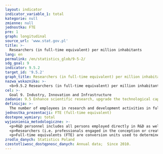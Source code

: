 ```yaml
---
layout: indicator
indicator_variable_1: total
kategorie: null
zmienne: null
jednostka: FTE
pre: 1
graph: longitudinal
source_url: 'www.stat.gov.pl'
title: >-
  Researchers (in full-time equivalent) per million inhabitants
lang: en
permalink: /en/statistics_glob/9-5-2/
sdg_goal: 9
indicator: 9.5.2
target_id: '9.5.2'
graph_title: Researchers (in full-time equivalent) per million inhabitants
nazwa_wskaznika: >-
  <b>9.5.2 Researchers (in full-time equivalent) per million inhabitants</b>
cel: >-
  Goal 9. Industry, Innovation and Infrastructure
zadanie: 9.5 Enhance scientific research, upgrade the technological capabilities of industrial sectors in all countries, in particular developing countries, including, by 2030, encouraging innovation and substantially increasing the number of research and development workers per 1 million people and public and private research and development spending
definicja: >-
  The number of employees in research and development activities in full-time equivalent calculated per one million population.
jednostka_prezentacji: FTE (full-time equivalent)
dostepne_wymiary: total
wyjasnienia_metodologiczne: >-
  <p>R&D personnel includes all persons employed directly in R&D as well as those providing direct services such as R&D managers, administrators and clerical staff. R&D personnel, apart from conducting R&D activities, may also arrange and manage R&D projects, prepare reports, provide direct ICT, library and documentation maintenance in a given project as well as provide administrative services in the area of finance and human resources.</p>
  <p>Researchers (i.e. professionals engaged in the conception or creation of new knowledge, products, processes, methods and systems and also in the management of the projects) constitute the most numerous group of R&D personnel.The group ‘pracownicy naukowo-badawczy’ is a Polish equivalent of the researchers group (presented in Frascati Manual), also named as ‘scientists and engineers’. Belonging into this group requires neither formal qualifications nor occupying a specific post.</p>
  <p>Full-time equivalents (FTE) are conversion units used to determine actual employment in R&D . One full-time equivalent (FTE) means one person-year devoted exclusively to R&D activities. Employment in R&D in full-time equivalents is calculated on the basis of the ratio of working time devoted to R&D by particular employees within a reporting year to full working time on a particulate position in a given institution. Full-time equivalent is the only measure of employment in R&D used in international comparisons and international publications issued by OECD and EUROSTAT.</p>
zrodlo_danych: Statistics Poland
czestotliwosc_dostępnosc_danych: Annual data;  Since 2010.
---
```

